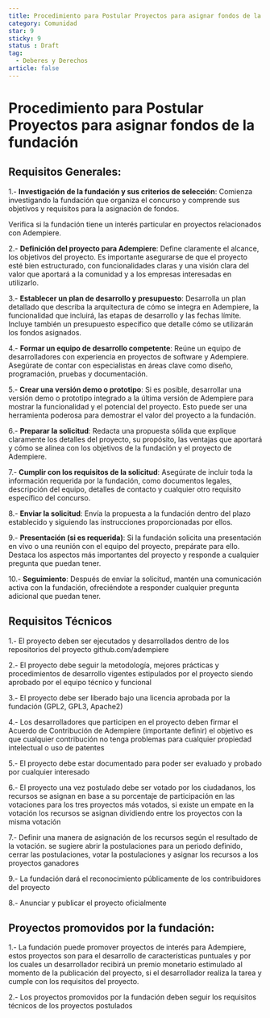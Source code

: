 ```yaml
---
title: Procedimiento para Postular Proyectos para asignar fondos de la fundación
category: Comunidad
star: 9
sticky: 9
status : Draft
tag:
  - Deberes y Derechos
article: false
---
```



# Procedimiento para Postular Proyectos para asignar fondos de la fundación

## Requisitos Generales: 

1.- **Investigación de la fundación y sus criterios de selección**: Comienza investigando la fundación que organiza el concurso y comprende sus objetivos y requisitos para la asignación de fondos. 

Verifica si la fundación tiene un interés particular en proyectos relacionados con Adempiere.

2.- **Definición del proyecto para Adempiere**: Define claramente el alcance, los objetivos del proyecto. Es importante asegurarse de que el proyecto esté bien estructurado, con funcionalidades claras y una visión clara del valor que aportará a la comunidad y a los empresas interesadas en utilizarlo.

3.- **Establecer un plan de desarrollo y presupuesto**: Desarrolla un plan detallado que describa la arquitectura de cómo se integra en  Adempiere, la funcionalidad que incluirá, las etapas de desarrollo y las fechas límite. Incluye también un presupuesto específico que detalle cómo se utilizarán los fondos asignados.

4.- **Formar un equipo de desarrollo competente**: Reúne un equipo de desarrolladores con experiencia en proyectos de software y Adempiere. Asegúrate de contar con especialistas en áreas clave como diseño, programación, pruebas y documentación.

5.- **Crear una versión demo o prototipo**: Si es posible, desarrollar una versión demo o prototipo integrado a la última versión de Adempiere para mostrar la funcionalidad y el potencial del proyecto. Esto puede ser una herramienta poderosa para demostrar el valor del proyecto a la fundación.

6.- **Preparar la solicitud**: Redacta una propuesta sólida que explique claramente los detalles del proyecto, su propósito, las ventajas que aportará y cómo se alinea con los objetivos de la fundación y el proyecto de Adempiere.

7.- **Cumplir con los requisitos de la solicitud**: Asegúrate de incluir toda la información requerida por la fundación, como documentos legales, descripción del equipo, detalles de contacto y cualquier otro requisito específico del concurso.

8.- **Enviar la solicitud**: Envía la propuesta a la fundación dentro del plazo establecido y siguiendo las instrucciones proporcionadas por ellos.

9.- **Presentación (si es requerida)**: Si la fundación solicita una presentación en vivo o una reunión con el equipo del proyecto, prepárate para ello. Destaca los aspectos más importantes del proyecto y responde a cualquier pregunta que puedan tener.

10.- **Seguimiento**: Después de enviar la solicitud, mantén una comunicación activa con la fundación, ofreciéndote a responder cualquier pregunta adicional que puedan tener.

## Requisitos Técnicos 

1.- El proyecto deben ser ejecutados y desarrollados dentro de los repositorios del proyecto github.com/adempiere

2.- El proyecto debe seguir la metodología, mejores prácticas y procedimientos de desarrollo vigentes estipulados por el proyecto siendo aprobado por el equipo técnico y funcional 

3.- El proyecto debe ser liberado bajo una licencia aprobada por la fundación (GPL2, GPL3, Apache2)

4.- Los desarrolladores que participen en el proyecto deben firmar el Acuerdo de Contribución de Adempiere (importante definir) el objetivo es que cualquier contribución no tenga problemas para cualquier propiedad intelectual o uso de patentes

5.- El proyecto debe estar documentado para poder ser evaluado y probado por cualquier interesado 

6.- El proyecto una vez postulado debe ser votado por los ciudadanos, los recursos se asignan en base a su porcentaje de participación en las votaciones para los tres proyectos más votados, si existe un empate en la votación los recursos se asignan dividiendo entre los proyectos con la misma votación

7.- Definir una manera de asignación de los recursos según el resultado de la votación. se sugiere abrir la postulaciones para un periodo definido, cerrar las postulaciones, votar la postulaciones y asignar los recursos a los proyectos ganadores

9.- La fundación dará el reconocimiento públicamente de los contribuidores del proyecto

8.- Anunciar y publicar el proyecto oficialmente 

   
## Proyectos promovidos por la fundación:

1.- La fundación puede promover proyectos de interés para Adempiere, estos proyectos son para el desarrollo de características puntuales y por los cuales un desarrollador recibirá un premio monetario estimulado al momento de la publicación del proyecto, si el desarrollador realiza la tarea y cumple con los requisitos del proyecto.

2.- Los proyectos promovidos por la fundación deben seguir los requisitos técnicos  de los proyectos postulados

